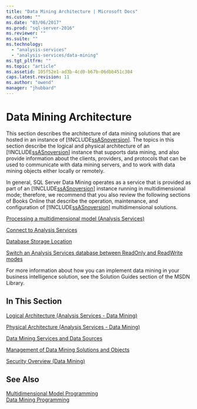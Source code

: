 ```yaml
---
title: "Data Mining Architecture | Microsoft Docs"
ms.custom: ""
ms.date: "03/06/2017"
ms.prod: "sql-server-2016"
ms.reviewer: ""
ms.suite: ""
ms.technology: 
  - "analysis-services"
  - "analysis-services/data-mining"
ms.tgt_pltfrm: ""
ms.topic: "article"
ms.assetid: 105f52e1-ad3b-4cd0-b67b-06dbb451c304
caps.latest.revision: 11
ms.author: "owend"
manager: "jhubbard"
---
```

# Data Mining Architecture
  This section describes the architecture of data mining solutions that are hosted in an instance of [!INCLUDE[ssASnoversion](../../analysis-services/includes/ssasnoversion-md.md)]. The topics in this section describe the logical and physical architecture of an [!INCLUDE[ssASnoversion](../../analysis-services/includes/ssasnoversion-md.md)] instance that supports data mining, and also provide information about the clients, providers, and protocols that can be used to communicate with data mining servers, and to work with data mining objects either locally or remotely.  
  
 In general, SQL Server Data Mining operates as a service that is provided as part of an [!INCLUDE[ssASnoversion](../../analysis-services/includes/ssasnoversion-md.md)] instance running in multidimensional mode; therefore, we recommend that you also review the following sections of Books Online that describe the operation, maintenance, and configuration of [!INCLUDE[ssASnoversion](../../analysis-services/includes/ssasnoversion-md.md)] multidimensional solutions.  
  
 [Processing a multidimensional model &#40;Analysis Services&#41;](../../analysis-services/multidimensional-models/processing-a-multidimensional-model-analysis-services.md)  
  
 [Connect to Analysis Services](../../analysis-services/instances/connect-to-analysis-services.md)  
  
 [Database Storage Location](../../analysis-services/multidimensional-models/database-storage-location.md)  
  
 [Switch an Analysis Services database between ReadOnly and ReadWrite modes](../../analysis-services/multidimensional-models/switch-an-analysis-services-database-between-readonly-and-readwrite-modes.md)  
  
 For more information about how you can implement data mining in your business intelligence solution, see the Solution Guides section of the MSDN Library.  
  
## In This Section  
 [Logical Architecture &#40;Analysis Services - Data Mining&#41;](../../analysis-services/data-mining/logical-architecture-analysis-services-data-mining.md)  
  
 [Physical Architecture &#40;Analysis Services - Data Mining&#41;](../../analysis-services/data-mining/physical-architecture-analysis-services-data-mining.md)  
  
 [Data Mining Services and Data Sources](../../analysis-services/data-mining/data-mining-services-and-data-sources.md)  
  
 [Management of Data Mining Solutions and Objects](../../analysis-services/data-mining/management-of-data-mining-solutions-and-objects.md)  
  
 [Security Overview &#40;Data Mining&#41;](../../analysis-services/data-mining/security-overview-data-mining.md)  
  
## See Also  
 [Multidimensional Model Programming](http://msdn.microsoft.com/library/871a6d98-85bf-4200-8343-137543029512)   
 [Data Mining Programming](../../analysis-services/data-mining-programming.md)  
  
  